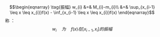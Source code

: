 $$\begin{eqnarray}
\tag{振幅}
w_{i} 
&=& 
M_{i}-m_{i}\\
&=&
\sup_{x_{i-1} \leq x \leq x_{i}}f(x) - \inf_{x_{i-1} \leq x \leq x_{i}}f(x)
\end{eqnarray}$$
称 ：
$$w_{i}\quad 为\quad f(x)在[x_{i-1},x_{i}]的振幅$$